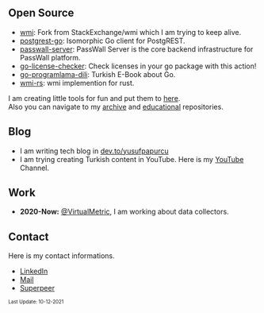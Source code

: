 ## Open Source
- [wmi](https://github.com/yusufpapurcu/wmi): Fork from StackExchange/wmi which I am trying to keep alive.
- [postgrest-go](https://github.com/supabase/postgrest-go): Isomorphic Go client for PostgREST.
- [passwall-server](https://github.com/passwall/passwall-server): PassWall Server is the core backend infrastructure for PassWall platform.
- [go-license-checker](https://github.com/yusufpapurcu/go-license-checker): Check licenses in your go package with this action!
- [go-programlama-dili](https://github.com/ksckaan1/go-programlama-dili): Turkish E-Book about Go.
- [wmi-rs](https://github.com/ohadravid/wmi-rs): wmi implemention for rust.

I am creating little tools for fun and put them to [here](https://github.com/thatmightgood).<br/>
Also you can navigate to my [archive](https://github.com/yusufpapurcu-archive) and [educational](https://github.com/yusufpapurcu-educational) repositories.
## Blog
- I am writing tech blog in [dev.to/yusufpapurcu](https://dev.to/yusufpapurcu)
- I am trying creating Turkish content in YouTube. Here is my [YouTube](https://www.youtube.com/channel/UCn0yrndeCy6yeqZFVhucpfQ) Channel.

## Work
- **2020-Now:** [@VirtualMetric](https://www.linkedin.com/company/virtualmetric/), I am working about data collectors.

## Contact
Here is my contact informations.
- [LinkedIn](https://www.linkedin.com/in/yusufpapurcu/)
- [Mail](mailto:yusufturhanp@gmail.com)
- [Superpeer](https://superpeer.com/yusufpapurcu)

<sub><sup>Last Update: 10-12-2021</sup></sub>
